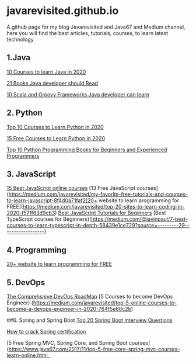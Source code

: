# javarevisited.github.io
A github page for my blog Javarevisited and Java67 and Medium channel, here you will find the best articles, tutorials, courses, to learn latest technology

## 1.Java

[10 Courses to learn Java in 2020](https://medium.com/javarevisited/top-5-java-online-courses-for-beginners-best-of-lot-1e1e240a758)

[21 Books Java developer should Read ](https://medium.com/javarevisited/10-books-java-developers-should-read-in-2020-e6222f25cc72)

[10 Scala and Groovy Frameworks Java developer can learn](https://javarevisited.blogspot.com/2020/09/top-10-scala-and-groovy-frameworks-java.html)

## 2. Python
[Top 10 Courses to Learn Python in 2020](https://medium.com/better-programming/top-5-courses-to-learn-python-in-2018-best-of-lot-26644a99e7ec)

[15 Free Courses to Learn Python in 2020](https://medium.com/swlh/5-free-python-courses-for-beginners-to-learn-online-e1ca90687caf)

[Top 10 Python Programming Books for Beginners and Experienced Programmers](https://medium.com/javarevisited/my-favorite-books-to-learn-python-in-depth-77465633b46e)


## 3. JavaScript
[15 Best JavaScript online courses](https://medium.com/javarevisited/10-best-online-courses-to-learn-javascript-in-2020-af5ed0801645)
[13 Free JavaScript courses](https://medium.com/javarevisited/my-favorite-free-tutorials-and-courses-to-learn-javascript-8f4d0a71faf2[20+ website to learn programming for FREE](https://medium.com/javarevisited/top-20-sites-to-learn-coding-in-2020-f57ff63d9cb3)
[Best JavaScript Tutorials for Beginners](https://medium.com/javarevisited/12-free-courses-to-learn-javascript-and-es6-for-beginners-and-experienced-developers-aa35874c9a32)
[Best TypeScript courses for Beginners)(https://medium.com/@javinpaul/7-best-courses-to-learn-typescript-in-depth-58439e1ce729?source=---------29------------------)


## 4. Programming
[20+ website to learn programming for FREE](https://medium.com/javarevisited/top-20-sites-to-learn-coding-in-2020-f57ff63d9cb3)


## 5. DevOps
[The Comprehsnive DevOps RoadMap](https://medium.com/hackernoon/the-2018-devops-roadmap-31588d8670cb)
[5 Courses to become DevOps Engineer) (https://medium.com/javarevisited/top-5-online-courses-to-become-a-devops-engineer-in-2020-764f5e60c2b)

##6. Spring and Spring Boot
[Top 20 Spring Boot Interview Questions](https://javarevisited.blogspot.com/2020/05/top-20-spring-boot-interview-questions-answers.html)

[How to crack Spring certification](https://javarevisited.blogspot.com/2018/08/how-to-crack-spring-core-professional-certification-exam-java-latest.html#axzz5j90KOik7)

[5 Free Spring MVC, Spring Core, and Spring Boot courses](https://www.java67.com/2017/11/top-5-free-core-spring-mvc-courses-learn-online.html_

